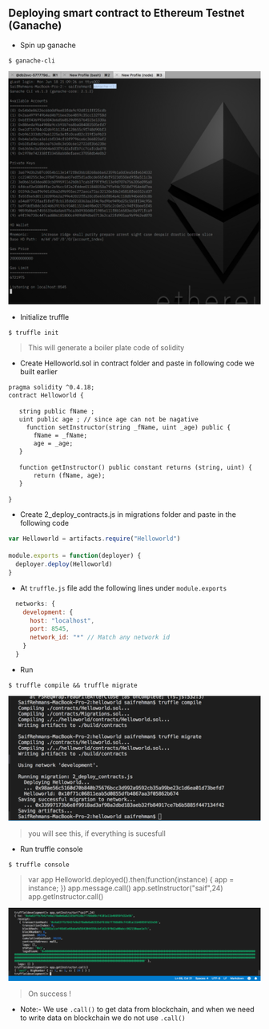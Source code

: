 ## Deploying smart contract to Ethereum Testnet (Ganache)

* Spin up ganache
```
$ ganache-cli
```
![4](4.png)

* Initialize truffle
```
$ truffle init
```
> This will generate a boiler plate code of solidity
* Create Helloworld.sol in contract folder and paste in following code we built earlier

``` Solidity
pragma solidity ^0.4.18;
contract Helloworld {
    
   string public fName ;
   uint public age ; // since age can not be nagative
     function setInstructor(string _fName, uint _age) public {
       fName = _fName;
       age = _age;
   }
   
   function getInstructor() public constant returns (string, uint) {
       return (fName, age);
   }
    
}
```

* Create 2_deploy_contracts.js in migrations folder and paste in the following code
```JavaScript
var Helloworld = artifacts.require("Helloworld")

module.exports = function(deployer) {
  deployer.deploy(Helloworld)
}
```

* At ```truffle.js``` file add the following lines under ```module.exports```
```JavaScript
  networks: {
    development: {
      host: "localhost",
      port: 8545,
      network_id: "*" // Match any network id
    }
  }
```

* Run 
```
$ truffle compile && truffle migrate
```

![5](5.png)

> you will see this, if everything is sucesfull 

* Run truffle console
```
$ truffle console
```  
> var app
> Helloworld.deployed().then(function(instance) { app = instance; })
> app.message.call()
> app.setInstructor("saif",24)
> app.getInstructor.call()

![7](7.png)
> On success !
* Note:- We use ```.call()``` to get data from blockchain, and when we need to write data on blockchain we do not use ```.call()```